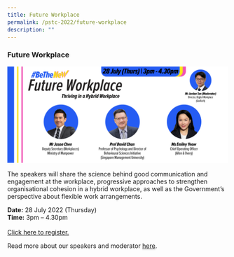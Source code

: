 ```yaml
---
title: Future Workplace
permalink: /pstc-2022/future-workplace
description: ""
---
```

### Future Workplace 
![PSTC - Future Workplace](/images/PSTC-Future%20Workplace.png)

The speakers will share the science behind good communication and engagement at the workplace, progressive approaches to strengthen organisational cohesion in a hybrid workplace, as well as the Government’s perspective about flexible work arrangements.

<b>Date:</b> 28 July 2022 (Thursday)<br>
<b>Time:</b> 3pm – 4.30pm <br>
<br>
<a href="https://go.gov.sg/pstc2022-futureworkplace">Click here to register.</a>
	
Read more about our speakers and moderator [here](/files/Future%20Workplace.pdf).